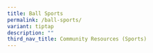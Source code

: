 ```yaml
---
title: Ball Sports
permalink: /ball-sports/
variant: tiptap
description: ""
third_nav_title: Community Resources (Sports)
---
```

